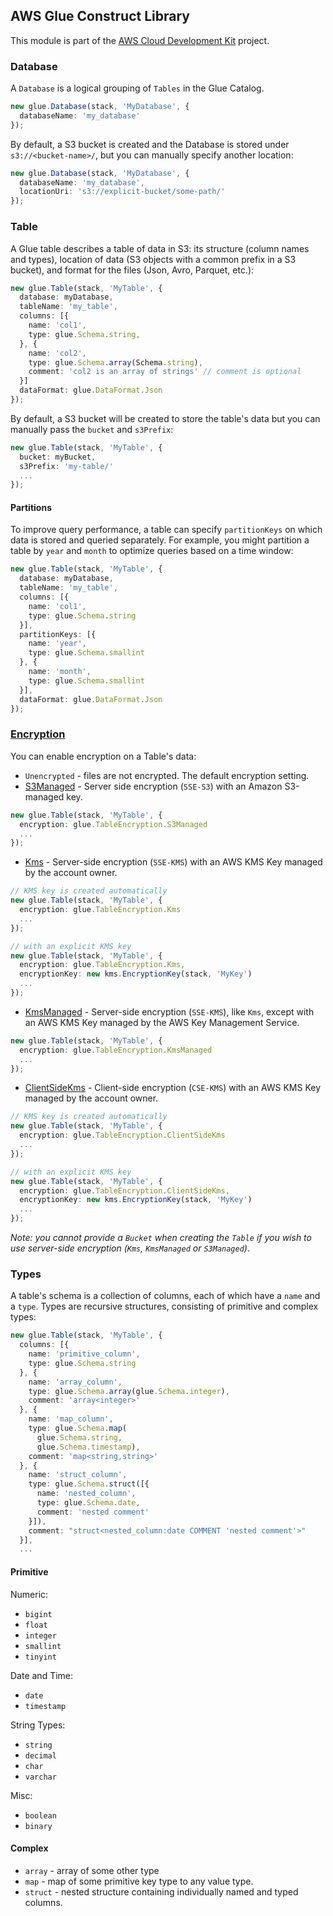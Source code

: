 ## AWS Glue Construct Library
This module is part of the [AWS Cloud Development Kit](https://github.com/awslabs/aws-cdk) project.

### Database

A `Database` is a logical grouping of `Tables` in the Glue Catalog.

```ts
new glue.Database(stack, 'MyDatabase', {
  databaseName: 'my_database'
});
```

By default, a S3 bucket is created and the Database is stored under  `s3://<bucket-name>/`, but you can manually specify another location:

```ts
new glue.Database(stack, 'MyDatabase', {
  databaseName: 'my_database',
  locationUri: 's3://explicit-bucket/some-path/'
});
```

### Table

A Glue table describes a table of data in S3: its structure (column names and types), location of data (S3 objects with a common prefix in a S3 bucket), and format for the files (Json, Avro, Parquet, etc.):

```ts
new glue.Table(stack, 'MyTable', {
  database: myDatabase,
  tableName: 'my_table',
  columns: [{
    name: 'col1',
    type: glue.Schema.string,
  }, {
    name: 'col2',
    type: glue.Schema.array(Schema.string),
    comment: 'col2 is an array of strings' // comment is optional
  }]
  dataFormat: glue.DataFormat.Json
});
```

By default, a S3 bucket will be created to store the table's data but you can manually pass the `bucket` and `s3Prefix`:

```ts
new glue.Table(stack, 'MyTable', {
  bucket: myBucket,
  s3Prefix: 'my-table/'
  ...
});
```

#### Partitions

To improve query performance, a table can specify `partitionKeys` on which data is stored and queried separately. For example, you might partition a table by `year` and `month` to optimize queries based on a time window:

```ts
new glue.Table(stack, 'MyTable', {
  database: myDatabase,
  tableName: 'my_table',
  columns: [{
    name: 'col1',
    type: glue.Schema.string
  }],
  partitionKeys: [{
    name: 'year',
    type: glue.Schema.smallint
  }, {
    name: 'month',
    type: glue.Schema.smallint
  }],
  dataFormat: glue.DataFormat.Json
});
```

### [Encryption](https://docs.aws.amazon.com/athena/latest/ug/encryption.html)

You can enable encryption on a Table's data:
* `Unencrypted` - files are not encrypted. The default encryption setting.
* [S3Managed](https://docs.aws.amazon.com/AmazonS3/latest/dev/UsingServerSideEncryption.html) - Server side encryption (`SSE-S3`) with an Amazon S3-managed key.
```ts
new glue.Table(stack, 'MyTable', {
  encryption: glue.TableEncryption.S3Managed
  ...
});
```
* [Kms](https://docs.aws.amazon.com/AmazonS3/latest/dev/UsingKMSEncryption.html) - Server-side encryption (`SSE-KMS`) with an AWS KMS Key managed by the account owner.

```ts
// KMS key is created automatically
new glue.Table(stack, 'MyTable', {
  encryption: glue.TableEncryption.Kms
  ...
});

// with an explicit KMS key
new glue.Table(stack, 'MyTable', {
  encryption: glue.TableEncryption.Kms,
  encryptionKey: new kms.EncryptionKey(stack, 'MyKey')
  ...
});
```
* [KmsManaged](https://docs.aws.amazon.com/AmazonS3/latest/dev/UsingKMSEncryption.html) - Server-side encryption (`SSE-KMS`), like `Kms`, except with an AWS KMS Key managed by the AWS Key Management Service.
```ts
new glue.Table(stack, 'MyTable', {
  encryption: glue.TableEncryption.KmsManaged
  ...
});
```
* [ClientSideKms](https://docs.aws.amazon.com/AmazonS3/latest/dev/UsingClientSideEncryption.html#client-side-encryption-kms-managed-master-key-intro) - Client-side encryption (`CSE-KMS`) with an AWS KMS Key managed by the account owner.
```ts
// KMS key is created automatically
new glue.Table(stack, 'MyTable', {
  encryption: glue.TableEncryption.ClientSideKms
  ...
});

// with an explicit KMS key
new glue.Table(stack, 'MyTable', {
  encryption: glue.TableEncryption.ClientSideKms,
  encryptionKey: new kms.EncryptionKey(stack, 'MyKey')
  ...
});
```

*Note: you cannot provide a `Bucket` when creating the `Table` if you wish to use server-side encryption (`Kms`, `KmsManaged` or `S3Managed`)*.

### Types

A table's schema is a collection of columns, each of which have a `name` and a `type`. Types are recursive structures, consisting of primitive and complex types:

```ts
new glue.Table(stack, 'MyTable', {
  columns: [{
    name: 'primitive_column',
    type: glue.Schema.string
  }, {
    name: 'array_column',
    type: glue.Schema.array(glue.Schema.integer),
    comment: 'array<integer>'
  }, {
    name: 'map_column',
    type: glue.Schema.map(
      glue.Schema.string,
      glue.Schema.timestamp),
    comment: 'map<string,string>'
  }, {
    name: 'struct_column',
    type: glue.Schema.struct([{
      name: 'nested_column',
      type: glue.Schema.date,
      comment: 'nested comment'
    }]),
    comment: "struct<nested_column:date COMMENT 'nested comment'>"
  }],
  ...
```

#### Primitive

Numeric:
* `bigint`
* `float`
* `integer`
* `smallint`
* `tinyint`

Date and Time:
* `date`
* `timestamp`

String Types:

* `string`
* `decimal`
* `char`
* `varchar`

Misc:
* `boolean`
* `binary`

#### Complex

* `array` - array of some other type
* `map` - map of some primitive key type to any value type.
* `struct` - nested structure containing individually named and typed columns.